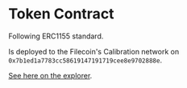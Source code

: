 # Token Contract

Following ERC1155 standard.

Is deployed to the Filecoin's Calibration network on `0x7b1ed1a7783cc58619147191719cee8e9702888e`.

[See here on the explorer](https://calibration.filscan.io/address/0x7b1ed1a7783cc58619147191719cee8e9702888e/).
